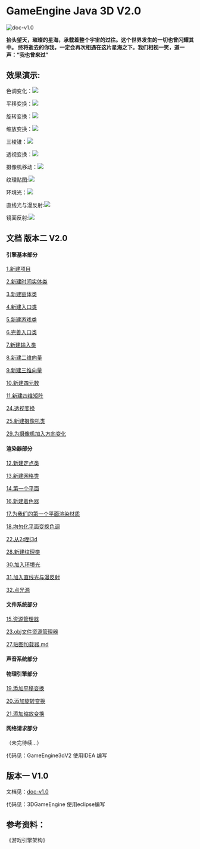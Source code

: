 # GameEngine Java 3D V2.0

![doc-v1.0](./pic/0.jpg)

**抬头望天，璀璨的星海，承载着整个宇宙的过往。这个世界发生的一切也曾闪耀其中。
终将逝去的你我，一定会再次相遇在这片星海之下。我们相视一笑，道一声：“我也曾来过”**


## 效果演示:

色调变化：![](./pic/3.gif)

平移变换：![](./pic/transoform.gif)

旋转变换：![](./pic/4.gif)

缩放变换：![](./pic/5.gif)

三棱锥：![](./pic/6.gif)

透视变换：![](./doc/基本架构/pic/24.gif)

摄像机移动：![](./doc/基本架构/pic/25.gif)

纹理贴图:![](./doc/文件系统/pic/27.gif)

环境光：![](./doc/渲染器/pic/30.gif)

直线光与漫反射:![](./doc/渲染器/pic/31.gif)

镜面反射:![](./doc/渲染器/pic/32.gif)

## 文档 版本二 V2.0

#### 引擎基本部分

[1.新建项目](./doc/基本架构/1.新建项目.md)

[2.新建时间实体类](./doc/基本架构/2.新建时间实体类.md)

[3.新建窗体类](./doc/基本架构/3.新建窗体类.md)

[4.新建入口类](./doc/基本架构/4.新建入口类.md)

[5.新建游戏类](./doc/基本架构/5.新建游戏类.md)

[6.完善入口类](./doc/基本架构/6.完善入口类.md)

[7.新建输入类](./doc/基本架构/7.新建输入类.md)

[8.新建二维向量](./doc/基本架构/8.新建二维向量.md)

[9.新建三维向量](./doc/基本架构/9.新建三维向量.md)

[10.新建四元数](./doc/基本架构/10.新建四元数.md)

[11.新建四维矩阵](./doc/基本架构/11.新建四维矩阵.md)

[24.透视变换](./doc/基本架构/24.透视变换.md)

[25.新建摄像机类](./doc/基本架构/25.新建摄像机类.md)

[29.为摄像机加入方向变化](./doc/基本架构/29.为摄像机加入方向变化.md)



#### 渲染器部分

[12.新建定点类](./doc/渲染器/12.新建定点类.md)

[13.新建网格类](./doc/渲染器/13.新建网格类.md)

[14.第一个平面](./doc/渲染器/14.第一个平面.md)

[16.新建着色器](./doc/渲染器/16.新建着色器.md)

[17.为我们的第一个平面渲染材质](./doc/渲染器/17.为我们的第一个平面渲染材质.md)

[18.均匀化平面变换色调](./doc/渲染器/18.均匀化平面变换色调.md)

[22.从2d到3d](./doc/渲染器/22.从2d到3d.md)

[28.新建纹理类](./doc/渲染器/28.新建纹理类.md)

[30.加入环境光](./doc/基本架构/30.加入环境光)

[31.加入直线光与漫反射](./doc/渲染器/31.加入直线光与漫反射.md)

[32.点光源](./doc/渲染器/32.点光源.md)

#### 文件系统部分

[15.资源管理器](./doc/文件系统/15.资源管理器.md)

[23.obj文件资源管理器](./doc/文件系统/23.obj文件资源管理器.md)

[27.贴图加载器.md](./doc/文件系统/27.贴图加载器.md)



#### 声音系统部分


#### 物理引擎部分

[19.添加平移变换](./doc/物理引擎/19.添加平移变换.md)

[20.添加旋转变换](./doc/物理引擎/20.添加旋转变换.md)

[21.添加缩放变换](./doc/物理引擎/21.添加缩放变换.md)


#### 网络请求部分

（未完待续...）

代码见：GameEngine3dV2 使用IDEA 编写


## 版本一 V1.0

文档见：[doc-v1.0](./版本一.md)

代码见：3DGameEngine 使用eclipse编写


## 参考资料：

《游戏引擎架构》 